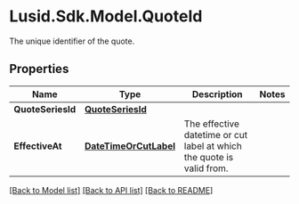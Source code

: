 # Lusid.Sdk.Model.QuoteId
The unique identifier of the quote.

## Properties

Name | Type | Description | Notes
------------ | ------------- | ------------- | -------------
**QuoteSeriesId** | [**QuoteSeriesId**](QuoteSeriesId.md) |  | 
**EffectiveAt** | [**DateTimeOrCutLabel**](DateTimeOrCutLabel.md) | The effective datetime or cut label at which the quote is valid from. | 

[[Back to Model list]](../README.md#documentation-for-models) [[Back to API list]](../README.md#documentation-for-api-endpoints) [[Back to README]](../README.md)

